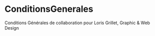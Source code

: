 # ConditionsGenerales
Conditions Générales de collaboration pour Loris Grillet, Graphic &amp; Web Design
